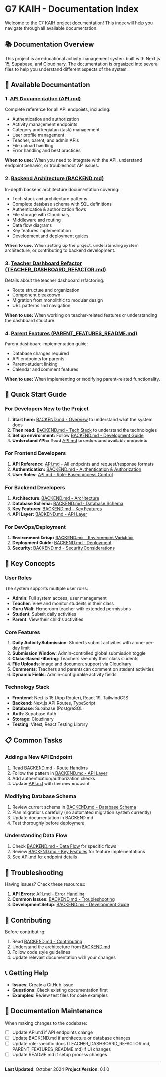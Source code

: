 # G7 KAIH - Documentation Index

Welcome to the G7 KAIH project documentation! This index will help you navigate through all available documentation.

## 📚 Documentation Overview

This project is an educational activity management system built with Next.js 15, Supabase, and Cloudinary. The documentation is organized into several files to help you understand different aspects of the system.

## 📖 Available Documentation

### 1. **[API Documentation (API.md)](./API.md)**
Complete reference for all API endpoints, including:
- Authentication and authorization
- Activity management endpoints
- Category and kegiatan (task) management
- User profile management
- Teacher, parent, and admin APIs
- File upload handling
- Error handling and best practices

**When to use:** When you need to integrate with the API, understand endpoint behavior, or troubleshoot API issues.

### 2. **[Backend Architecture (BACKEND.md)](./BACKEND.md)**
In-depth backend architecture documentation covering:
- Tech stack and architecture patterns
- Complete database schema with SQL definitions
- Authentication & authorization flows
- File storage with Cloudinary
- Middleware and routing
- Data flow diagrams
- Key features implementation
- Development and deployment guides

**When to use:** When setting up the project, understanding system architecture, or contributing to backend development.

### 3. **[Teacher Dashboard Refactor (TEACHER_DASHBOARD_REFACTOR.md)](./TEACHER_DASHBOARD_REFACTOR.md)**
Details about the teacher dashboard refactoring:
- Route structure and organization
- Component breakdown
- Migration from monolithic to modular design
- URL patterns and navigation

**When to use:** When working on teacher-related features or understanding the dashboard structure.

### 4. **[Parent Features (PARENT_FEATURES_README.md)](./PARENT_FEATURES_README.md)**
Parent dashboard implementation guide:
- Database changes required
- API endpoints for parents
- Parent-student linking
- Calendar and comment features

**When to use:** When implementing or modifying parent-related functionality.

## 🚀 Quick Start Guide

### For Developers New to the Project

1. **Start here:** [BACKEND.md - Overview](./BACKEND.md#overview) to understand what the system does
2. **Then read:** [BACKEND.md - Tech Stack](./BACKEND.md#tech-stack) to understand the technologies
3. **Set up environment:** Follow [BACKEND.md - Development Guide](./BACKEND.md#development-guide)
4. **Understand APIs:** Read [API.md](./API.md) to understand available endpoints

### For Frontend Developers

1. **API Reference:** [API.md](./API.md) - All endpoints and request/response formats
2. **Authentication:** [BACKEND.md - Authentication & Authorization](./BACKEND.md#authentication--authorization)
3. **User Roles:** [API.md - Role-Based Access Control](./API.md#role-based-access-control)

### For Backend Developers

1. **Architecture:** [BACKEND.md - Architecture](./BACKEND.md#architecture)
2. **Database Schema:** [BACKEND.md - Database Schema](./BACKEND.md#database-schema)
3. **Key Features:** [BACKEND.md - Key Features](./BACKEND.md#key-features)
4. **API Layer:** [BACKEND.md - API Layer](./BACKEND.md#api-layer)

### For DevOps/Deployment

1. **Environment Setup:** [BACKEND.md - Environment Variables](./BACKEND.md#environment-variables)
2. **Deployment Guide:** [BACKEND.md - Deployment](./BACKEND.md#deployment)
3. **Security:** [BACKEND.md - Security Considerations](./BACKEND.md#security-considerations)

## 🔑 Key Concepts

### User Roles
The system supports multiple user roles:
- **Admin**: Full system access, user management
- **Teacher**: View and monitor students in their class
- **Guru Wali**: Homeroom teacher with extended permissions
- **Student**: Submit daily activities
- **Parent**: View their child's activities

### Core Features
1. **Daily Activity Submission**: Students submit activities with a one-per-day limit
2. **Submission Window**: Admin-controlled global submission toggle
3. **Class-Based Filtering**: Teachers see only their class students
4. **File Uploads**: Image and document support via Cloudinary
5. **Comments**: Teachers and parents can comment on student activities
6. **Dynamic Fields**: Admin-configurable activity fields

### Technology Stack
- **Frontend**: Next.js 15 (App Router), React 19, TailwindCSS
- **Backend**: Next.js API Routes, TypeScript
- **Database**: Supabase (PostgreSQL)
- **Auth**: Supabase Auth
- **Storage**: Cloudinary
- **Testing**: Vitest, React Testing Library

## 📋 Common Tasks

### Adding a New API Endpoint
1. Read [BACKEND.md - Route Handlers](./BACKEND.md#route-handlers-api-routes)
2. Follow the pattern in [BACKEND.md - API Layer](./BACKEND.md#api-layer)
3. Add authentication/authorization checks
4. Update [API.md](./API.md) with the new endpoint

### Modifying Database Schema
1. Review current schema in [BACKEND.md - Database Schema](./BACKEND.md#database-schema)
2. Plan migrations carefully (no automated migration system currently)
3. Update documentation in BACKEND.md
4. Test thoroughly before deployment

### Understanding Data Flow
1. Check [BACKEND.md - Data Flow](./BACKEND.md#data-flow) for specific flows
2. Review [BACKEND.md - Key Features](./BACKEND.md#key-features) for feature implementations
3. See [API.md](./API.md) for endpoint details

## 🐛 Troubleshooting

Having issues? Check these resources:

1. **API Errors**: [API.md - Error Handling](./API.md#error-handling)
2. **Common Issues**: [BACKEND.md - Troubleshooting](./BACKEND.md#troubleshooting)
3. **Development Setup**: [BACKEND.md - Development Guide](./BACKEND.md#development-guide)

## 🤝 Contributing

Before contributing:
1. Read [BACKEND.md - Contributing](./BACKEND.md#contributing)
2. Understand the architecture from [BACKEND.md](./BACKEND.md)
3. Follow code style guidelines
4. Update relevant documentation with your changes

## 📞 Getting Help

- **Issues**: Create a GitHub issue
- **Questions**: Check existing documentation first
- **Examples**: Review test files for code examples

## 📝 Documentation Maintenance

When making changes to the codebase:
- [ ] Update API.md if API endpoints change
- [ ] Update BACKEND.md if architecture or database changes
- [ ] Update role-specific docs (TEACHER_DASHBOARD_REFACTOR.md, PARENT_FEATURES_README.md) if UI changes
- [ ] Update README.md if setup process changes

---

**Last Updated**: October 2024
**Project Version**: 0.1.0
